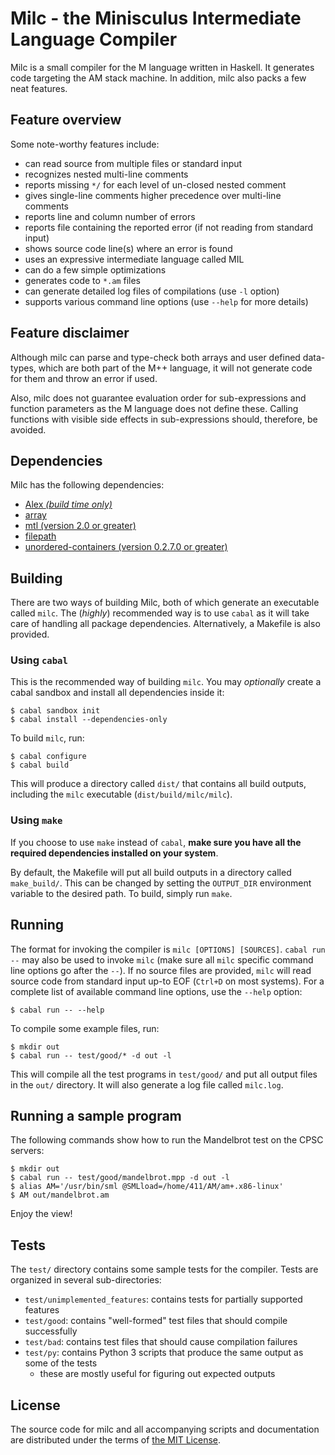 # Milc - the Minisculus Intermediate Language Compiler

Milc is a small compiler for the M language written in Haskell. It generates
code targeting the AM stack machine. In addition, milc also packs a few neat
features.

## Feature overview

Some note-worthy features include:

- can read source from multiple files or standard input
- recognizes nested multi-line comments
- reports missing `*/` for each level of un-closed nested comment
- gives single-line comments higher precedence over multi-line comments
- reports line and column number of errors
- reports file containing the reported error (if not reading from standard input)
- shows source code line(s) where an error is found
- uses an expressive intermediate language called MIL
- can do a few simple optimizations
- generates code to `*.am` files
- can generate detailed log files of compilations (use `-l` option)
- supports various command line options (use `--help` for more details)

## Feature disclaimer

Although milc can parse and type-check both arrays and user defined data-types,
which are both part of the M++ language, it will not generate code for them and
throw an error if used.

Also, milc does not guarantee evaluation order for sub-expressions and function
parameters as the M language does not define these. Calling functions with
visible side effects in sub-expressions should, therefore, be avoided.

## Dependencies

Milc has the following dependencies:

- [Alex *(build time only)*](http://hackage.haskell.org/package/alex)
- [array](http://hackage.haskell.org/package/array)
- [mtl (version 2.0 or greater)](http://hackage.haskell.org/package/mtl)
- [filepath](http://hackage.haskell.org/package/filepath)
- [unordered-containers (version 0.2.7.0 or greater)](http://hackage.haskell.org/package/unordered-containers)

## Building

There are two ways of building Milc, both of which generate an executable called
`milc`. The (*highly*) recommended way is to use `cabal` as it will take care of
handling all package dependencies. Alternatively, a Makefile is also provided.

### Using `cabal`

This is the recommended way of building `milc`. You may *optionally* create a
cabal sandbox and install all dependencies inside it:

```
$ cabal sandbox init
$ cabal install --dependencies-only
```

To build `milc`, run:

```
$ cabal configure
$ cabal build
```

This will produce a directory called `dist/` that contains all build outputs,
including the `milc` executable (`dist/build/milc/milc`).

### Using `make`

If you choose to use `make` instead of `cabal`, **make sure you have all the
required dependencies installed on your system**.

By default, the Makefile will put all build outputs in a directory called
`make_build/`. This can be changed by setting the `OUTPUT_DIR` environment
variable to the desired path. To build, simply run `make`.

## Running

The format for invoking the compiler is `milc [OPTIONS] [SOURCES]`.
`cabal run --` may also be used to invoke `milc` (make sure all `milc` specific
command line options go after the `--`). If no source files are provided, `milc`
will read source code from standard input up-to EOF (`Ctrl+D` on most systems).
For a complete list of available command line options, use the `--help` option:

```
$ cabal run -- --help
```

To compile some example files, run:

```
$ mkdir out
$ cabal run -- test/good/* -d out -l
```

This will compile all the test programs in `test/good/` and put all output files
in the `out/` directory. It will also generate a log file called `milc.log`.

## Running a sample program

The following commands show how to run the Mandelbrot test on the CPSC servers:

```
$ mkdir out
$ cabal run -- test/good/mandelbrot.mpp -d out -l
$ alias AM='/usr/bin/sml @SMLload=/home/411/AM/am+.x86-linux'
$ AM out/mandelbrot.am
```

Enjoy the view!

## Tests

The `test/` directory contains some sample tests for the compiler. Tests are
organized in several sub-directories:

- `test/unimplemented_features`: contains tests for partially supported features
- `test/good`: contains "well-formed" test files that should compile successfully
- `test/bad`: contains test files that should cause compilation failures
- `test/py`: contains Python 3 scripts that produce the same output as some of the tests
    - these are mostly useful for figuring out expected outputs

## License

The source code for milc and all accompanying scripts and documentation are
distributed under the terms of [the MIT License](https://opensource.org/licenses/MIT).
